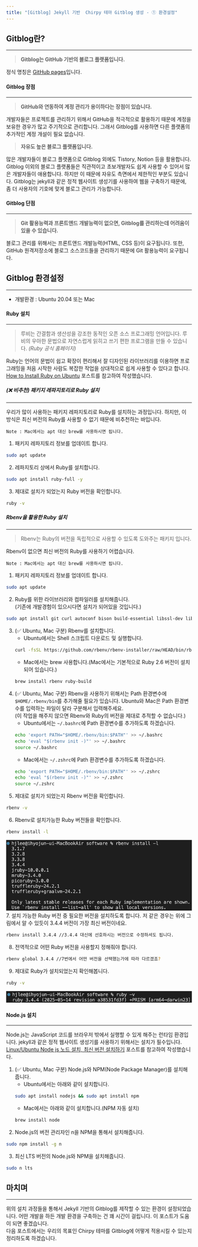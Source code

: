 ```yaml
---
title: "[Gitblog] Jekyll 기반  Chirpy 테마 Gitblog 생성 - ① 환경설정"
---
```


## **Gitblog란?**
--- 
>**Gitblog는 GitHub 기반의 블로그 플랫폼입니다.**

정식 명칭은 [GitHub pages](https://pages.github.com/)입니다.
#### **Gitblog 장점**
---
>**GitHub와 연동하여 계정 관리가 용이하다는 장점이 있습니다.**

개발자들은 프로젝트를 관리하기 위해서 GitHub을 적극적으로 활용하기 때문에 계정을 보유한 경우가 많고 주기적으로 관리합니다. 그래서 Gitblog를 사용하면 다른 플랫폼의 추가적인 계정 개설이 필요 없습니다.

>**자유도 높은 블로그 플랫폼입니다.**

많은 개발자들이 블로그 플랫폼으로 Gitblog 외에도 Tistory, Notion 등을 활용합니다. Gitblog 이외의 블로그 플랫폼들은 직관적이고 초보개발자도 쉽게 사용할 수 있어서 많은 개발자들이 애용합니다. 하지만 이 때문에 자유도 측면에서 제한적인 부분도 있습니다. Gitblog는 jekyll과 같은 정적 웹사이트 생성기를 사용하여 웹을 구축하기 때문에, 좀 더 사용자의 기호에 맞게 블로그 관리가 가능합니다.
#### **Gitblog 단점**
---
>**Git 활용능력과 프론트앤드 개발능력이 없으면, Gitblog를 관리하는데 어려움이 있을 수 있습니다.**


블로그 관리를 위해서는 프론트앤드 개발능력(HTML, CSS 등)이 요구됩니다. 또한, GitHub 원격저장소에 블로그 소스코드들을 관리하기 때문에 Git 활용능력이 요구됩니다.<br>

## **Gitblog 환경설정**
---
- 개발환경 : Ubuntu 20.04 또는 Mac

#### **Ruby 설치**
---
> 루비는 간결함과 생산성을 강조한 동적인 오픈 소스 프로그래밍 언어입니다. 루비의 우아한 문법으로 자연스럽게 읽히고 쓰기 편한 프로그램을 만들 수 있습니다.
> _(Ruby 공식 홈페이지)_

Ruby는 언어의 문법이 쉽고 확장이 편리해서 잘 디자인된 라이브러리를 이용하면 프로그래밍을 처음 시작한 사람도 복잡한 작업을 상대적으로 쉽게 사용할 수 있다고 합니다. <br>
[How to Install Ruby on Ubuntu](https://phoenixnap.com/kb/install-ruby-ubuntu) 포스트를 참고하여 작성했습니다.
##### **(❌ 비추천) 패키지 레파지토리로 Ruby 설치**
---
우리가 많이 사용하는 패키지 레파지토리로 Ruby를 설치하는 과정입니다. 하지만, 이 방식은 최신 버전의 Ruby를 사용할 수 없기 때문에 비추천하는 바입니다.

`Note : Mac에서는 apt 대신 brew를 사용하시면 됩니다.`

1. 패키지 레파지토리 정보를 업데이트 합니다.
```bash
sudo apt update
```
2. 레파지토리 상에서 Ruby를 설치합니다.
```bash
sudo apt install ruby-full -y
```
3. 제대로 설치가 되었는지 Ruby 버전을 확인합니다.
```bash
ruby -v
```

##### **Rbenv을 활용한 Ruby 설치**
---
>Rbenv는 Ruby의 버전을 독립적으로 사용할 수 있도록 도와주는 패키지 입니다.

Rbenv이 없으면 최신 버전의 Ruby를 사용하기 어렵습니다.

`Note : Mac에서는 apt 대신 brew를 사용하시면 됩니다.`

1. 패키지 레파지토리 정보를 업데이트 합니다.
```bash
sudo apt update
```
2. Ruby를 위한 라이브러리와 컴파일러를 설치해줍니다.<br>
(기존에 개발경험이 있으시다면 설치가 되어있을 것입니다.)
```bash
sudo apt install git curl autoconf bison build-essential libssl-dev libyaml-dev libreadline6-dev zlib1g-dev libncurses5-dev libffi-dev libgdbm6 libgdbm-dev libdb-dev -y
```
3. (✅ Ubuntu, Mac 구분) Rbenv를 설치합니다.
	- Ubuntu에서는 Shell 스크립트 다운로드 및 실행합니다.
	```bash
	curl -fsSL https://github.com/rbenv/rbenv-installer/raw/HEAD/bin/rbenv-installer | bash
	```
	- Mac에서는 brew 사용합니다.(Mac에서는 기본적으로 Ruby 2.6 버전이 설치되어 있습니다.)
	```bash
	brew install rbenv ruby-build
	```
4. (✅ Ubuntu, Mac 구분) Rbenv을 사용하기 위해서는 Path 환경변수에 `$HOME/.rbenv/bin`를 추가해줄 필요가 있습니다. Ubuntu와 Mac은 Path 환경변수를 입력하는 파일이 달라 구분해서 입력해주세요.<br>
(이 작업을 해주지 않으면 Rbenv와 Ruby의 버전을 제대로 추적할 수 없습니다.)
	- Ubuntu에서는 `~/.bashrc`에 Path 환경변수를 추가하도록 하겠습니다.
	```bash
	echo 'export PATH="$HOME/.rbenv/bin:$PATH"' >> ~/.bashrc
	echo 'eval "$(rbenv init -)"' >> ~/.bashrc
	source ~/.bashrc
	```
	- Mac에서는 `~/.zshrc`에 Path 환경변수를 추가하도록 하겠습니다.
	```bash
	echo 'export PATH="$HOME/.rbenv/bin:$PATH"' >> ~/.zshrc
	echo 'eval "$(rbenv init -)"' >> ~/.zshrc
	source ~/.zshrc
	```
5. 제대로 설치가 되었는지 Rbenv 버전을 확인합니다.
```bash
rbenv -v
```
6. Rbenv로 설치가능한 Ruby 버전들을 확인합니다.
```bash
rbenv install -l
```
![1](/assets/img/2025-05-30-gitblog-gen-1/1.png)
7. 설치 가능한 Ruby 버전 중 필요한 버전을 설치하도록 합니다. 저 같은 경우는 위에 그림에서 알 수 있듯이 3.4.4 버전이 가장 최신 버전이네요.
```bash
rbenv install 3.4.4 //3.4.4 대신에 선호하시는 버전으로 수정하셔도 됩니다.
```
8. 전역적으로 어떤 Ruby 버전을 사용할지 정해줘야 합니다.
```bash
rbenv global 3.4.4 //7번에서 어떤 버전을 선택했는가에 따라 다르겠죠?
```
9. 제대로 Ruby가 설치되었는지 확인해봅니다.
```bash
ruby -v
```
![2](/assets/img/2025-05-30-gitblog-gen-1/2.png)

#### **Node.js 설치**
---
Node.js는 JavaScript 코드를 브라우저 밖에서 실행할 수 있게 해주는 런타임 환경입니다. jekyll과 같은 정적 웹사이트 생성기를 사용하기 위해서는 설치가 필수입니다.<br>
[Linux/Ubuntu Node js 노드 설치, 최신 버전 설치하기](https://seokbong.tistory.com/273) 포스트를 참고하여 작성했습니다.

1. (✅ Ubuntu, Mac 구분) Node.js와 NPM(Node Package Manager)를 설치해줍니다.
	- Ubuntu에서는 아래와 같이 설치합니다.
	```bash
	sudo apt install nodejs && sudo apt install npm
	```
	- Mac에서는 아래와 같이 설치합니다.(NPM 자동 설치)
	```bash
	brew install node
	```
2. Node.js의 버전 관리자인 n을 NPM을 통해서 설치해줍니다.
```bash
sudo npm install -g n
```
3. 최신 LTS 버전의 Node.js와 NPM을 설치해줍니다.
```bash
sudo n lts
```

## **마치며**
---
위의 설치 과정들을 통해서 Jekyll 기반의 Gitblog를 제작할 수 있는 환경이 설정되었습니다. 어떤 개발을 하든 개발 환경을 구축하는 건 꽤 시간이 걸립니다. 이 포스트가 도움이 되면 좋겠습니다.<br>
다음 포스트에서는 우리의 목표인 Chirpy 테마를 Gitblog에 어떻게 적용시킬 수 있는지 정리하도록 하겠습니다.
